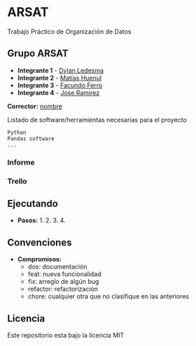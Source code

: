 # ARSAT
Trabajo Práctico de Organización de Datos 

## Grupo ARSAT

* **Integrante 1** - [Dylan Ledesma](Link_en_github)
* **Integrante 2** - [Matías Huenul](Link_en_github)
* **Integrante 3** - [Facundo Ferro](Link_en_github)
* **Integrante 4** - [Jose Ramirez](https://github.com/Jose897)

**Corrector:** [nombre](Link_en_gitHub)

Listado de software/herramientas necesarias para el proyecto

```
Python
Pandas software
...
```

### Informe

### Trello

## Ejecutando

- **Pasos:**
	1.
	2.
	3.
	4.

## Convenciones

- **Compromisos:**
	- dos: documentación
	- feat: nueva funcionalidad
	- fix: arreglo de algún bug
	- refactor: refactorización
	- chore: cualquier otra que no clasifique en las anteriores

## Licencia

Este repositorio esta bajo la licencia MIT
